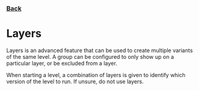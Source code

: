### [Back](../README.md)
# Layers
Layers is an advanced feature that can be used to create multiple variants of the same level. A group can be configured to only show up on a particular layer, or be excluded from a layer.  

When starting a level, a combination of layers is given to identify which version of the level to run. If unsure, do not use layers.